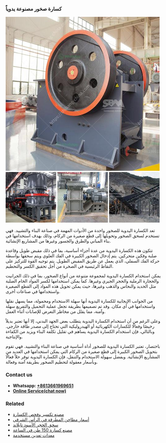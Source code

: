 <h3>كسارة صخور مصنوعة يدوياً</h3><img src='1701853178.jpg' alt=''><p>تعد الكسارة اليدوية للصخور واحدة من الأدوات المهمة في صناعة البناء والتشييد. فهي تستخدم لسحق الصخور وتحويلها إلى قطع صغيرة من الركام، وذلك بهدف استخدامها في بناء المباني والطرق والجسور وغيرها من المشاريع الإنشائية.</p><p>تتكون هذه الكسارة اليدوية من عدة أجزاء أساسية، بما في ذلك مقبض طويل وقاعدة صلبة وفكين متحركين. يتم إدخال الصخور الكبيرة في الفك العلوي ويتم سحقها بواسطة حركة الفك السفلي، الذي يعمل عن طريق المقبض الطويل. يتم توجيه القوة للتركيز على النقاط الرئيسية في الصخرة من أجل تحقيق الكسر والتحطيم.</p><p>يمكن استخدام الكسارة اليدوية لمجموعة متنوعة من أنواع الصخور، بما في ذلك الجرانيت والحجارة الرملية والحجر الجيري وغيرها. كما يمكن استخدامها لكسر المواد الخام الصلبة مثل الحديد والنحاس والذهب وغيرها، حيث يمكن تحويل هذه المواد إلى القطع الصغيرة واستخدامها في صناعات أخرى.</p><p>من الجوانب الإيجابية للكسارة اليدوية أنها سهلة الاستخدام ومحمولة، مما يسهل نقلها واستخدامها في أي مكان. وقد تم تصميمها بطريقة تجعل عملية التحميل والتفريغ سهلة وآمنة، مما يقلل من مخاطر التعرض للإصابات أثناء العمل.</p><p>وعلى الرغم من أن استخدام الكسارة اليدوية يتطلب بعض الجهد البدني، إلا أنها تعتبر بديلاً رخيصًا وفعالًا للكسارات الكهربائية أو الهيدروليكية التي تحتاج إلى مصدر طاقة خارجي. وبالتالي، فإن استخدام الكسارة اليدوية يساهم في تقليل تكلفة البناء ويزيد من الكفاءة والإنتاجية.</p><p>باختصار، تعتبر الكسارة اليدوية للصخور أداة أساسية في صناعة البناء والتشييد. فهي تقوم بتحويل الصخور الكبيرة إلى قطع صغيرة من الركام التي يمكن استخدامها في العديد من المشاريع الإنشائية. وبفضل سهولة الاستخدام والتنقل، فإن الكسارة اليدوية توفر حلاً فعالًا وبأسعار معقولة لتحطيم الصخور بطريقة آمنة وفعالة.</p><h3>Contact us</h3><ul><li><strong>Whatsapp:&nbsp;<a href="https://wa.me/8613661969651">+8613661969651</a></strong></li><li><a href="https://swt.shibang-china.com/?git&amp;zhl&amp;كسارة صخور مصنوعة يدوياً"><strong>Online Service(chat now)</strong></a></li></ul><h3>Related</h3><ul><li><a href='مصنع تكسير وفحص الكسارة.md'>مصنع تكسير وفحص الكسارة</a></li><li><a href='أسعار مطاحن المطرقة في الرأس الشرقي.md'>أسعار مطاحن المطرقة في الرأس الشرقي</a></li><li><a href='سحق الحجر الأسود تايلاند.md'>سحق الحجر الأسود تايلاند</a></li><li><a href='مصنع كسارة 150 طن في الساعة.md'>مصنع كسارة 150 طن في الساعة</a></li><li><a href='معدات تعدين مستخدمة.md'>معدات تعدين مستخدمة</a></li></ul>